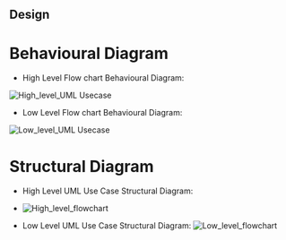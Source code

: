 ## Design
 # Behavioural Diagram
 * High Level Flow chart Behavioural Diagram:
 
 ![High_level_UML Usecase](https://user-images.githubusercontent.com/94365143/153154643-cc8034de-62fc-48b1-8d3d-77026ee17709.png)
 * Low Level Flow chart Behavioural Diagram:
 
 ![Low_level_UML Usecase](https://user-images.githubusercontent.com/94365143/153154654-a0117bdb-7e63-42ce-b9a8-cc7a85a3894f.png)
 # Structural Diagram
 
 * High Level UML Use Case Structural Diagram:
 * ![High_level_flowchart](https://user-images.githubusercontent.com/94365143/153154672-5f7f17ac-f0bc-4951-af76-751304fbeb4c.png)
 
 * Low Level UML Use Case Structural Diagram:
 ![Low_level_flowchart](https://user-images.githubusercontent.com/94365143/153154710-cc455047-83bf-45bb-90e5-78d02b21c660.png)
